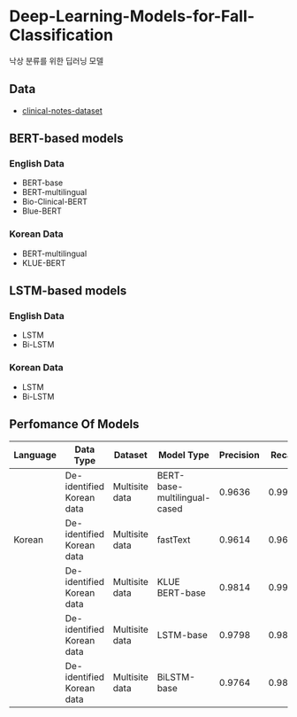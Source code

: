 # Deep-Learning-Models-for-Fall-Classification
낙상 분류를 위한 딥러닝 모델

## Data
- [clinical-notes-dataset](https://github.com/ni-inha/clinical-notes-dataset)

## BERT-based models

### English Data
- BERT-base
- BERT-multilingual
- Bio-Clinical-BERT
- Blue-BERT

### Korean Data
- BERT-multilingual
- KLUE-BERT

## LSTM-based models

### English Data
- LSTM
- Bi-LSTM

### Korean Data
- LSTM
- Bi-LSTM
## Perfomance Of Models
| **Language** 	| **Data Type**             	| **Dataset**    	| **Model Type**               	| **Precision** 	| **Recall** 	| **Accuracy** 	| **F1 score** 	| **F2 score** 	| **Epochs** 	|
|--------------	|---------------------------	|----------------	|------------------------------	|---------------	|------------	|--------------	|--------------	|--------------	|------------	|
|              	| De-identified Korean data 	| Multisite data 	| BERT-base-multilingual-cased 	| 0.9636        	| 0.9955     	| 0.9877       	| 0.9793       	| 0.9890       	| 6          	|
|    Korean    	| De-identified Korean data 	| Multisite data 	| fastText                     	| 0.9614        	| 0.9614     	| 0.9774       	| 0.9614       	| 0.9614       	| 6          	|
|              	| De-identified Korean data 	| Multisite data 	| KLUE BERT-base               	| 0.9814        	| 0.9906     	| 0.9917       	| 0.9860       	| 0.9887       	| 6          	|
|              	| De-identified Korean data 	| Multisite data 	| LSTM-base                    	| 0.9798        	| 0.9822     	| 0.9888       	| 0.9810       	| 0.9802       	| 8          	|
|              	| De-identified Korean data 	| Multisite data 	| BiLSTM-base                  	| 0.9764        	| 0.9837     	| 0.9833       	| 0.9800       	| 0.9778       	| 9          	|
